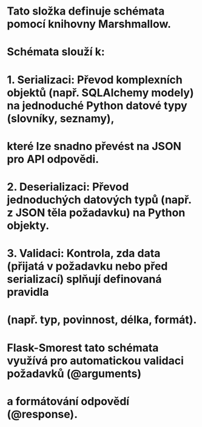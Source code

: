# Tato složka definuje schémata pomocí knihovny Marshmallow.
# Schémata slouží k:
# 1. Serializaci: Převod komplexních objektů (např. SQLAlchemy modely) na jednoduché Python datové typy (slovníky, seznamy),
#    které lze snadno převést na JSON pro API odpovědi.
# 2. Deserializaci: Převod jednoduchých datových typů (např. z JSON těla požadavku) na Python objekty.
# 3. Validaci: Kontrola, zda data (přijatá v požadavku nebo před serializací) splňují definovaná pravidla
#    (např. typ, povinnost, délka, formát).
# Flask-Smorest tato schémata využívá pro automatickou validaci požadavků (@arguments)
# a formátování odpovědí (@response).